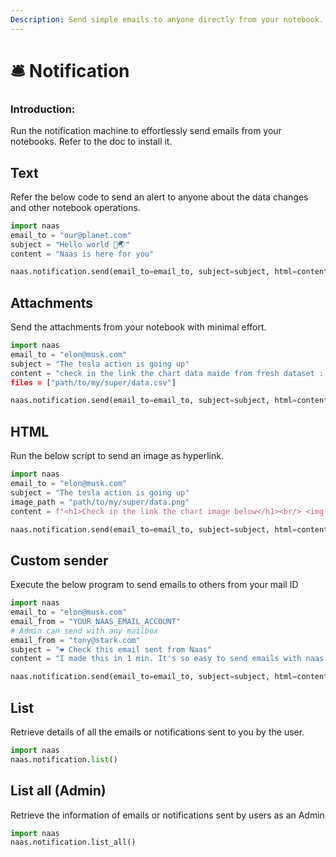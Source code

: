 ```yaml
---
Description: Send simple emails to anyone directly from your notebook.
---
```


# 🛎 Notification

### Introduction:
Run the notification machine to effortlessly send emails from your notebooks.
Refer to the doc to install it.


## Text

Refer the below code to send an alert to anyone about the data changes and other notebook operations.

```python
import naas
email_to = "our@planet.com"
subject = "Hello world 👋🌏"
content = "Naas is here for you"

naas.notification.send(email_to=email_to, subject=subject, html=content)
```

## **Attachments**

Send the attachments from your notebook with minimal effort.

```python
import naas
email_to = "elon@musk.com"
subject = "The tesla action is going up"
content = "check in the link the chart data maide from fresh dataset : [LINK]"'
files = ["path/to/my/super/data.csv"]

naas.notification.send(email_to=email_to, subject=subject, html=content, files=files)
```

## HTML &#x20;

Run the below script to send an image as hyperlink.

```python
import naas
email_to = "elon@musk.com"
subject = "The tesla action is going up"
image_path = "path/to/my/super/data.png"
content = f"<h1>Check in the link the chart image below</h1><br/> <img src="{image_path}"/>"

naas.notification.send(email_to=email_to, subject=subject, html=content)
```

## Custom sender&#x20;

Execute the below program to send emails to others from your mail ID

```python
import naas
email_to = "elon@musk.com"
email_from = "YOUR_NAAS_EMAIL_ACCOUNT"
# Admin can send with any mailbox
email_from = "tony@stark.com"
subject = "❤️ Check this email sent from Naas"
content = "I made this in 1 min. It's so easy to send emails with naas.ai"

naas.notification.send(email_to=email_to, subject=subject, html=content, email_from=email_from)
```

## List

Retrieve details of all the emails or notifications sent to you by the user.

```python
import naas
naas.notification.list()
```

## List all (Admin)

Retrieve the information of emails or notifications sent by users as an Admin

```python
import naas
naas.notification.list_all()
```
